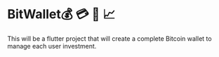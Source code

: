 # BitWallet💰 💳 💎 📈
This will be a flutter project that will create a complete Bitcoin wallet to manage each user investment.
